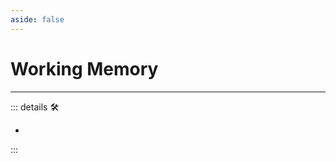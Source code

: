 ```yaml
---
aside: false
---
```

# <anima>Working Memory</anima>


---

<!-- =================================================== -->
<!-- =================================================== -->
<!-- =================================================== -->
<!-- =================================================== -->
<!-- =================================================== -->
::: details 🛠

-

:::

